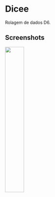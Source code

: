 # Dicee

Rolagem de dados D6.

## Screenshots

<img src="https://user-images.githubusercontent.com/22501217/174670252-e1a9bda5-c6de-4b6b-9396-f6ada5a6efa3.gif" width="35%" height="35%">
